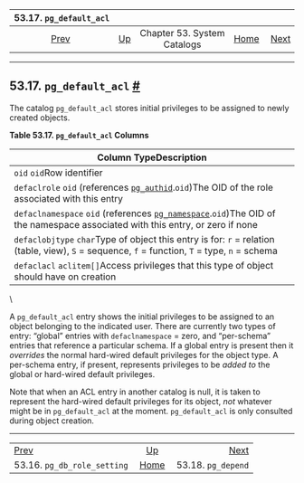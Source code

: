 <!--?xml version="1.0" encoding="UTF-8" standalone="no"?-->

|                        53.17. `pg_default_acl`                       |                                                   |                             |                                                       |                                                    |
| :------------------------------------------------------------------: | :------------------------------------------------ | :-------------------------: | ----------------------------------------------------: | -------------------------------------------------: |
| [Prev](catalog-pg-db-role-setting.html "53.16. pg_db_role_setting")  | [Up](catalogs.html "Chapter 53. System Catalogs") | Chapter 53. System Catalogs | [Home](index.html "PostgreSQL 17devel Documentation") |  [Next](catalog-pg-depend.html "53.18. pg_depend") |

***

## 53.17. `pg_default_acl` [#](#CATALOG-PG-DEFAULT-ACL)



The catalog `pg_default_acl` stores initial privileges to be assigned to newly created objects.

**Table 53.17. `pg_default_acl` Columns**

| Column TypeDescription                                                                                                                                                           |
| -------------------------------------------------------------------------------------------------------------------------------------------------------------------------------- |
| `oid` `oid`Row identifier                                                                                                                                                        |
| `defaclrole` `oid` (references [`pg_authid`](catalog-pg-authid.html "53.8. pg_authid").`oid`)The OID of the role associated with this entry                                      |
| `defaclnamespace` `oid` (references [`pg_namespace`](catalog-pg-namespace.html "53.32. pg_namespace").`oid`)The OID of the namespace associated with this entry, or zero if none |
| `defaclobjtype` `char`Type of object this entry is for: `r` = relation (table, view), `S` = sequence, `f` = function, `T` = type, `n` = schema                                   |
| `defaclacl` `aclitem[]`Access privileges that this type of object should have on creation                                                                                        |

\


A `pg_default_acl` entry shows the initial privileges to be assigned to an object belonging to the indicated user. There are currently two types of entry: “global” entries with `defaclnamespace` = zero, and “per-schema” entries that reference a particular schema. If a global entry is present then it *overrides* the normal hard-wired default privileges for the object type. A per-schema entry, if present, represents privileges to be *added to* the global or hard-wired default privileges.

Note that when an ACL entry in another catalog is null, it is taken to represent the hard-wired default privileges for its object, *not* whatever might be in `pg_default_acl` at the moment. `pg_default_acl` is only consulted during object creation.

***

|                                                                      |                                                       |                                                    |
| :------------------------------------------------------------------- | :---------------------------------------------------: | -------------------------------------------------: |
| [Prev](catalog-pg-db-role-setting.html "53.16. pg_db_role_setting")  |   [Up](catalogs.html "Chapter 53. System Catalogs")   |  [Next](catalog-pg-depend.html "53.18. pg_depend") |
| 53.16. `pg_db_role_setting`                                          | [Home](index.html "PostgreSQL 17devel Documentation") |                                 53.18. `pg_depend` |
